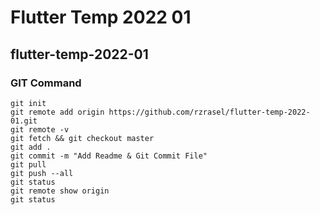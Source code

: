 # Flutter Temp 2022 01

## flutter-temp-2022-01

### GIT Command
```git_command
git init
git remote add origin https://github.com/rzrasel/flutter-temp-2022-01.git
git remote -v
git fetch && git checkout master
git add .
git commit -m "Add Readme & Git Commit File"
git pull
git push --all
git status
git remote show origin
git status
```